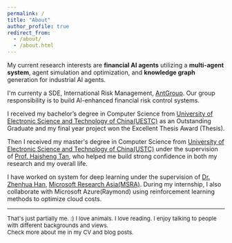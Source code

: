 ```yaml
---
permalink: /
title: "About"
author_profile: true
redirect_from: 
  - /about/
  - /about.html
---
```



My current research interests are **financial AI agents** utilizing a **multi-agent system**, agent simulation and optimization, and **knowledge graph** generation for industrial AI agents.

I'm currenty a SDE, International Risk Management, [AntGroup](https://www.antgroup.com/en). Our group responsibility is to build AI-enhanced financial risk control systems.

I received my bachelor’s degree in Computer Science from [University of Electronic Science and Technology of China(UESTC)](https://en.uestc.edu.cn/) as an Outstanding Graduate and my final year project won the Excellent Thesis Award (Thesis).

Then I received my master's degree in Computer Science from [University of Electronic Science and Technology of China(USTC)](https://en.ustc.edu.cn/) under the supervision of [Prof. Haisheng Tan](http://staff.ustc.edu.cn/~hstan/home.html), who helped me build strong confidence in both my research and my overall life.

I have worked on system for deep learning under the supervision of [Dr. Zhenhua Han](https://hzhua.github.io/), [Microsoft Research Asia(MSRA)](https://www.microsoft.com/en-us/research/lab/microsoft-research-asia/). During my internship, I also collaborate with Microsoft Azure(Raymond) using reinforcement learning methods to optimize cloud costs.

***
<span style="font-size: small;">
    That's just partially me. :) I love animals. I love reading. I enjoy talking to people with different backgrounds and views.<br>
    Check more about me in my CV and blog posts.
</span>